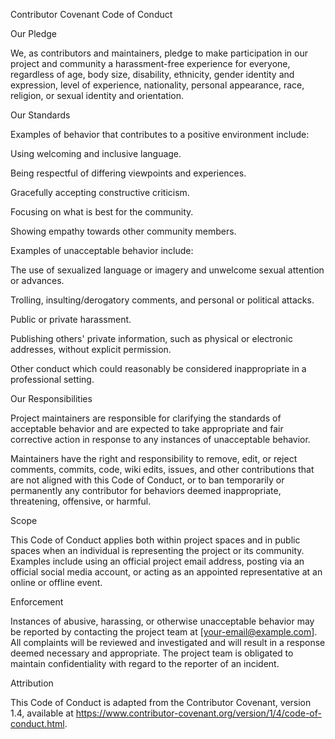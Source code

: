 Contributor Covenant Code of Conduct

Our Pledge

We, as contributors and maintainers, pledge to make participation in our project and community a harassment-free experience for everyone, regardless of age, body size, disability, ethnicity, gender identity and expression, level of experience, nationality, personal appearance, race, religion, or sexual identity and orientation.

Our Standards

Examples of behavior that contributes to a positive environment include:





Using welcoming and inclusive language.



Being respectful of differing viewpoints and experiences.



Gracefully accepting constructive criticism.



Focusing on what is best for the community.



Showing empathy towards other community members.

Examples of unacceptable behavior include:





The use of sexualized language or imagery and unwelcome sexual attention or advances.



Trolling, insulting/derogatory comments, and personal or political attacks.



Public or private harassment.



Publishing others' private information, such as physical or electronic addresses, without explicit permission.



Other conduct which could reasonably be considered inappropriate in a professional setting.

Our Responsibilities

Project maintainers are responsible for clarifying the standards of acceptable behavior and are expected to take appropriate and fair corrective action in response to any instances of unacceptable behavior.

Maintainers have the right and responsibility to remove, edit, or reject comments, commits, code, wiki edits, issues, and other contributions that are not aligned with this Code of Conduct, or to ban temporarily or permanently any contributor for behaviors deemed inappropriate, threatening, offensive, or harmful.

Scope

This Code of Conduct applies both within project spaces and in public spaces when an individual is representing the project or its community. Examples include using an official project email address, posting via an official social media account, or acting as an appointed representative at an online or offline event.

Enforcement

Instances of abusive, harassing, or otherwise unacceptable behavior may be reported by contacting the project team at [your-email@example.com]. All complaints will be reviewed and investigated and will result in a response deemed necessary and appropriate. The project team is obligated to maintain confidentiality with regard to the reporter of an incident.

Attribution

This Code of Conduct is adapted from the Contributor Covenant, version 1.4, available at https://www.contributor-covenant.org/version/1/4/code-of-conduct.html.
